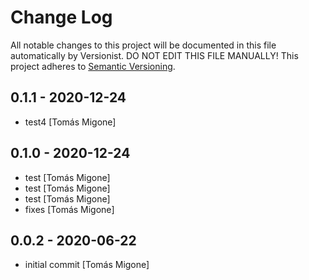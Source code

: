 # Change Log

All notable changes to this project will be documented in this file
automatically by Versionist. DO NOT EDIT THIS FILE MANUALLY!
This project adheres to [Semantic Versioning](http://semver.org/).

## 0.1.1 - 2020-12-24

* test4 [Tomás Migone]

## 0.1.0 - 2020-12-24

* test [Tomás Migone]
* test [Tomás Migone]
* test [Tomás Migone]
* fixes [Tomás Migone]

## 0.0.2 - 2020-06-22

* initial commit [Tomás Migone]
